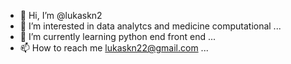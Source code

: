 - 👋 Hi, I’m @lukaskn2
- 👀 I’m interested in  data analytcs and medicine computational ...
- 🌱 I’m currently learning  python end front end ...
- 📫 How to reach me  lukaskn22@gmail.com ...
